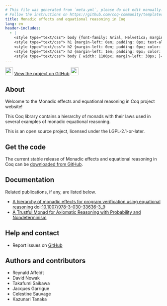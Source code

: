 ```yaml
---
# This file was generated from `meta.yml`, please do not edit manually.
# Follow the instructions on https://github.com/coq-community/templates to regenerate.
title: Monadic effects and equational reasoning in Coq
lang: en
header-includes:
  - |
    <style type="text/css"> body {font-family: Arial, Helvetica; margin-left: 5em; font-size: large;} </style>
    <style type="text/css"> h1 {margin-left: 0em; padding: 0px; text-align: center} </style>
    <style type="text/css"> h2 {margin-left: 0em; padding: 0px; color: #580909} </style>
    <style type="text/css"> h3 {margin-left: 1em; padding: 0px; color: #C05001;} </style>
    <style type="text/css"> body { width: 1100px; margin-left: 30px; }</style>
---
```


<div style="text-align:left"><img src="https://github.githubassets.com/images/modules/logos_page/Octocat.png" height="25" style="border:0px">
<a href="https://github.com/affeldt-aist/monae">View the project on GitHub</a>
<img src="https://github.githubassets.com/images/modules/logos_page/Octocat.png" height="25" style="border:0px"></div>

## About

Welcome to the Monadic effects and equational reasoning in Coq project website!

This Coq library contains a hierarchy of monads with their laws used
in several examples of monadic equational reasoning.

This is an open source project, licensed under the LGPL-2.1-or-later.

## Get the code

The current stable release of Monadic effects and equational reasoning in Coq can be [downloaded from GitHub](https://github.com/affeldt-aist/monae/releases).

## Documentation


Related publications, if any, are listed below.

- [A hierarchy of monadic effects for program verification using equational reasoning](https://staff.aist.go.jp/reynald.affeldt/documents/monae.pdf) doi:[10.1007/978-3-030-33636-3_9](https://doi.org/10.1007/978-3-030-33636-3_9)
- [A Trustful Monad for Axiomatic Reasoning with Probability and Nondeterminism](https://arxiv.org/abs/2003.09993) 

## Help and contact

- Report issues on [GitHub](https://github.com/affeldt-aist/monae/issues)

## Authors and contributors

- Reynald Affeldt
- David Nowak
- Takafumi Saikawa
- Jacques Garrigue
- Celestine Sauvage
- Kazunari Tanaka

